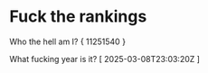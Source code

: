 # Fuck the rankings

Who the hell am I?
{ 11251540 }

What fucking year is it?
[ 2025-03-08T23:03:20Z ]

